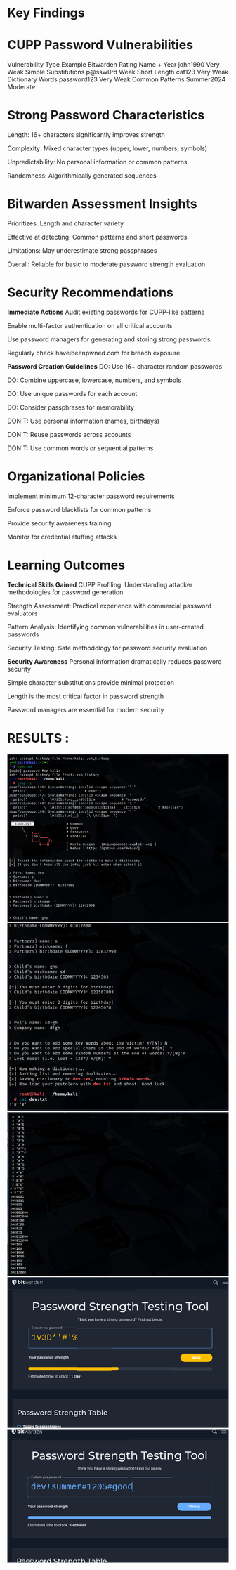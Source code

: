 # Key Findings

# CUPP Password Vulnerabilities
   Vulnerability Type	Example	Bitwarden Rating
   Name + Year	john1990	Very Weak
   Simple Substitutions	p@ssw0rd	Weak
   Short Length	cat123	Very Weak
   Dictionary Words	password123	Very Weak
   Common Patterns	Summer2024	Moderate

# Strong Password Characteristics
  Length: 16+ characters significantly improves strength
  
  Complexity: Mixed character types (upper, lower, numbers, symbols)
  
  Unpredictability: No personal information or common patterns
  
  Randomness: Algorithmically generated sequences

# Bitwarden Assessment Insights
  Prioritizes: Length and character variety
  
  Effective at detecting: Common patterns and short passwords
  
  Limitations: May underestimate strong passphrases
  
  Overall: Reliable for basic to moderate password strength evaluation

# Security Recommendations
**Immediate Actions**
  Audit existing passwords for CUPP-like patterns
  
  Enable multi-factor authentication on all critical accounts
  
  Use password managers for generating and storing strong passwords
  
  Regularly check haveibeenpwned.com for breach exposure
  
  **Password Creation Guidelines**
   DO: Use 16+ character random passwords
  
   DO: Combine uppercase, lowercase, numbers, and symbols
  
   DO: Use unique passwords for each account
  
   DO: Consider passphrases for memorability
  
   DON'T: Use personal information (names, birthdays)
  
   DON'T: Reuse passwords across accounts
  
   DON'T: Use common words or sequential patterns

# Organizational Policies
  Implement minimum 12-character password requirements
  
  Enforce password blacklists for common patterns
  
  Provide security awareness training
  
  Monitor for credential stuffing attacks

 # Learning Outcomes
**Technical Skills Gained**
  CUPP Profiling: Understanding attacker methodologies for password generation
  
  Strength Assessment: Practical experience with commercial password evaluators
  
  Pattern Analysis: Identifying common vulnerabilities in user-created passwords
  
  Security Testing: Safe methodology for password security evaluation

**Security Awareness**
  Personal information dramatically reduces password security
  
  Simple character substitutions provide minimal protection
  
  Length is the most critical factor in password strength

   Password managers are essential for modern security


# RESULTS :
![image alt](https://github.com/devyani-oops/Password-Security-Analysis-Project/blob/5936188a1502d2d87e3433b5543d3e107eb75366/Screenshot%202025-10-28%20120928.png)
![image alt](https://github.com/devyani-oops/Password-Security-Analysis-Project/blob/3ef29ffd2e4d89543d23d04365e98725a7c32ae7/Screenshot%202025-10-28%20120944.png)
![image alt](https://github.com/devyani-oops/Password-Security-Analysis-Project/blob/b52933ca0d80c319d3a5bfa86e4ca04fcc1127cf/Screenshot%202025-10-28%20120956.png)
![image alt](https://github.com/devyani-oops/Password-Security-Analysis-Project/blob/62e571430b0cb638c36fc0bf04d61fa1277d2bba/Screenshot%202025-10-28%20121330.png)
![image alt](https://github.com/devyani-oops/Password-Security-Analysis-Project/blob/92f41705aa4dd3b4b84f8c96a273f55350201b07/Screenshot%202025-10-28%20121459.png)

  

